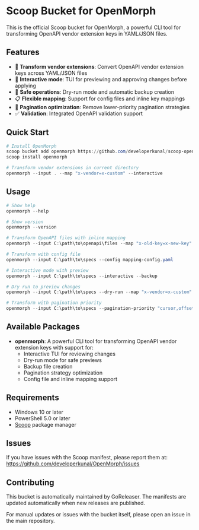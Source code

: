 # Scoop Bucket for OpenMorph

This is the official Scoop bucket for OpenMorph, a powerful CLI tool for transforming OpenAPI vendor extension keys in YAML/JSON files.

## Features

- 🔄 **Transform vendor extensions**: Convert OpenAPI vendor extension keys across YAML/JSON files
- 🎯 **Interactive mode**: TUI for previewing and approving changes before applying
- 💾 **Safe operations**: Dry-run mode and automatic backup creation
- 📋 **Flexible mapping**: Support for config files and inline key mappings
- 🚀 **Pagination optimization**: Remove lower-priority pagination strategies
- ✅ **Validation**: Integrated OpenAPI validation support

## Quick Start

```powershell
# Install OpenMorph
scoop bucket add openmorph https://github.com/developerkunal/scoop-openmorph
scoop install openmorph

# Transform vendor extensions in current directory
openmorph --input . --map "x-vendor=x-custom" --interactive
```

## Usage

```powershell
# Show help
openmorph --help

# Show version
openmorph --version

# Transform OpenAPI files with inline mapping
openmorph --input C:\path\to\openapi\files --map "x-old-key=x-new-key"

# Transform with config file
openmorph --input C:\path\to\specs --config mapping-config.yaml

# Interactive mode with preview
openmorph --input C:\path\to\specs --interactive --backup

# Dry run to preview changes
openmorph --input C:\path\to\specs --dry-run --map "x-vendor=x-custom"

# Transform with pagination priority
openmorph --input C:\path\to\specs --pagination-priority "cursor,offset,page"
```

## Available Packages

- **openmorph**: A powerful CLI tool for transforming OpenAPI vendor extension keys with support for:
  - Interactive TUI for reviewing changes
  - Dry-run mode for safe previews
  - Backup file creation
  - Pagination strategy optimization
  - Config file and inline mapping support

## Requirements

- Windows 10 or later
- PowerShell 5.0 or later
- [Scoop](https://scoop.sh/) package manager

## Issues

If you have issues with the Scoop manifest, please report them at:
https://github.com/developerkunal/OpenMorph/issues

## Contributing

This bucket is automatically maintained by GoReleaser. The manifests are updated automatically when new releases are published.

For manual updates or issues with the bucket itself, please open an issue in the main repository.
